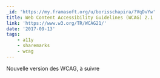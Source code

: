 ```yaml
---
_id: 'https://my.framasoft.org/u/borisschapira/?VqDvYw'
title: Web Content Accessibility Guidelines (WCAG) 2.1
link: 'https://www.w3.org/TR/WCAG21/'
date: '2017-09-13'
tags:
    - a11y
    - sharemarks
    - wcag
---
```


<div class="markdown"><p>Nouvelle version des WCAG, à suivre
</p></div>
